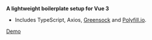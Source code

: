**A lightweight boilerplate setup for Vue 3**

-   Includes TypeScript, Axios, [Greensock](https://greensock.com/docs/v3) and [Polyfill.io](https://polyfill.io/v3/).

[Demo](https://vue3-boilerplate.netlify.app/)
